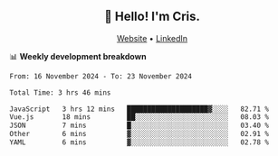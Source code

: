 
<h2 align="center">👋 Hello! I'm Cris.</h2>
<p align="center">
  <a href="https://www.criscunas.dev">Website</a> •
  <a href="https://www.linkedin.com/in/cristophercunas/">LinkedIn</a> 
</p>


📊 **Weekly development breakdown**
<!--START_SECTION:waka-->

```txt
From: 16 November 2024 - To: 23 November 2024

Total Time: 3 hrs 46 mins

JavaScript   3 hrs 12 mins   ████████████████████▓░░░░   82.71 %
Vue.js       18 mins         ██░░░░░░░░░░░░░░░░░░░░░░░   08.03 %
JSON         7 mins          █░░░░░░░░░░░░░░░░░░░░░░░░   03.40 %
Other        6 mins          ▓░░░░░░░░░░░░░░░░░░░░░░░░   02.91 %
YAML         6 mins          ▓░░░░░░░░░░░░░░░░░░░░░░░░   02.78 %
```

<!--END_SECTION:waka-->
